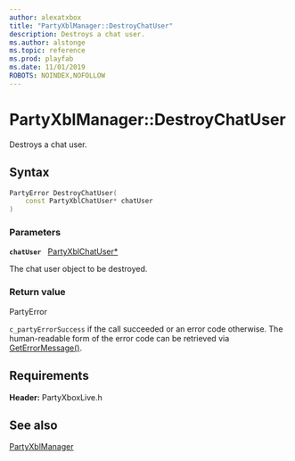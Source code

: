 ```yaml
---
author: alexatxbox
title: "PartyXblManager::DestroyChatUser"
description: Destroys a chat user.
ms.author: alstonge
ms.topic: reference
ms.prod: playfab
ms.date: 11/01/2019
ROBOTS: NOINDEX,NOFOLLOW
---
```


# PartyXblManager::DestroyChatUser  

Destroys a chat user.  

## Syntax  
  
```cpp
PartyError DestroyChatUser(  
    const PartyXblChatUser* chatUser  
)  
```  
  
### Parameters  
  
**`chatUser`** &nbsp; [PartyXblChatUser*](../../PartyXblChatUser/partyxblchatuser.md)  
  
The chat user object to be destroyed.  
  
  
### Return value  
PartyError
  
```c_partyErrorSuccess``` if the call succeeded or an error code otherwise. The human-readable form of the error code can be retrieved via [GetErrorMessage()](partyxblmanager_geterrormessage.md).
  
  
## Requirements  
  
**Header:** PartyXboxLive.h
  
## See also  
[PartyXblManager](../partyxblmanager.md)  

  
  
